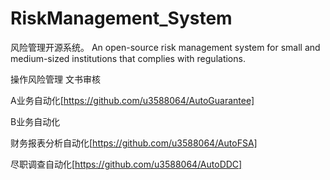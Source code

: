 # RiskManagement_System
风险管理开源系统。
An open-source risk management system for small and medium-sized institutions that complies with regulations.


操作风险管理
文书审核

A业务自动化[https://github.com/u3588064/AutoGuarantee]

B业务自动化

财务报表分析自动化[https://github.com/u3588064/AutoFSA]

尽职调查自动化[https://github.com/u3588064/AutoDDC] 

